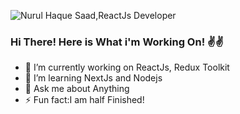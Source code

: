 ![Nurul Haque Saad,ReactJs Developer](https://unsplash.com/photos/a-computer-screen-with-a-logo-on-it-UYsBCu9RP3Y)

### Hi There! Here is What i'm Working On! ✌✌

- 🔭 I’m currently working on ReactJs, Redux Toolkit
- 🌱 I’m  learning NextJs and Nodejs
- 💬 Ask me about Anything
- ⚡ Fun fact:I am half Finished!
